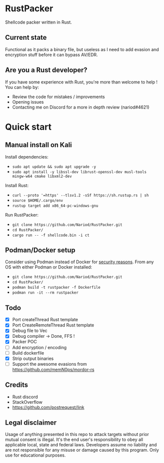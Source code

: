 # RustPacker
Shellcode packer written in Rust.

## Current state
Functional as it packs a binary file, but useless as I need to add evasion and encryption stuff before it can bypass AV/EDR.

## Are you a Rust developer?
If you have some experience with Rust, you're more than welcome to help !
You can help by:
- Review the code for mistakes / improvements
- Opening issues
- Contacting me on Discord for a more in depth review (nariod#4621)

# Quick start

## Manual install on Kali
Install dependencies:
- `sudo apt update && sudo apt upgrade -y`
- `sudo apt install -y libssl-dev librust-openssl-dev musl-tools mingw-w64 cmake libxml2-dev`

Install Rust:
- `curl --proto '=https' --tlsv1.2 -sSf https://sh.rustup.rs | sh `
- `source $HOME/.cargo/env`
- `rustup target add x86_64-pc-windows-gnu`

Run RustPacker:
- `git clone https://github.com/Nariod/RustPacker.git`
- `cd RustPacker/`
- `cargo run -- -f shellcode.bin -i ct`

## Podman/Docker setup
Consider using Podman instead of Docker for [security reasons](https://cloudnweb.dev/2019/10/heres-why-podman-is-more-secured-than-docker-devsecops/).
From any OS with either Podman or Docker installed:
- `git clone https://github.com/Nariod/RustPacker.git`
- `cd RustPacker/`
- `podman build -t rustpacker -f Dockerfile`
- `podman run -it --rm rustpacker`

## Todo
- [X] Port createThread Rust template
- [X] Port CreateRemoteThread Rust template
- [X] Debug file to Vec<u8>
- [X] Debug compiler -> Done, FFS !
- [X] Packer POC
- [ ] Add encryption / encoding
- [ ] Build dockerfile
- [X] Strip output binaries
- [ ] Support the awesome evasions from https://github.com/memN0ps/mordor-rs

## Credits
- Rust discord
- StackOverflow
- https://github.com/postrequest/link

## Legal disclaimer
Usage of anything presented in this repo to attack targets without prior mutual consent is illegal. It's the end user's responsibility to obey all applicable local, state and federal laws. Developers assume no liability and are not responsible for any misuse or damage caused by this program. Only use for educational purposes.
